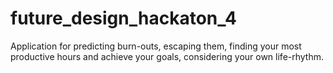 # future_design_hackaton_4
Application for predicting burn-outs, escaping them, finding your most productive hours and achieve your goals, considering your own life-rhythm.
